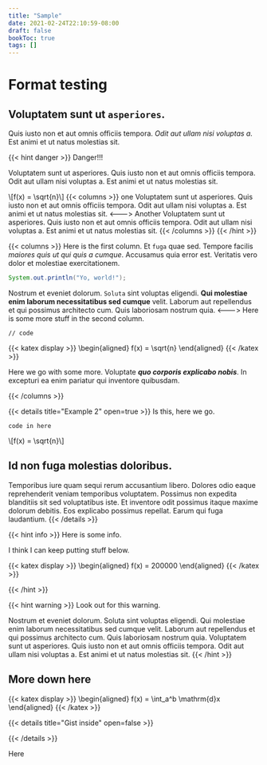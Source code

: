 ```yaml
---
title: "Sample"
date: 2021-02-24T22:10:59-08:00
draft: false
bookToc: true
tags: []
---
```


# Format testing

## Voluptatem sunt ut `asperiores`.

Quis iusto non et aut omnis officiis tempora.
*Odit aut ullam nisi voluptas a.*
Est animi et ut natus molestias sit.

{{< hint danger >}}
Danger!!!

Voluptatem sunt ut asperiores. Quis iusto non et aut omnis officiis tempora. Odit aut ullam nisi voluptas a. Est animi et ut natus molestias sit.

\\[f(x) = \sqrt{n}\\]
{{< columns >}}
one
Voluptatem sunt ut asperiores. Quis iusto non et aut omnis officiis tempora. Odit aut ullam nisi voluptas a. Est animi et ut natus molestias sit.
<--->
Another
Voluptatem sunt ut asperiores. Quis iusto non et aut omnis officiis tempora. Odit aut ullam nisi voluptas a. Est animi et ut natus molestias sit.
{{< /columns >}}
{{< /hint >}}

{{< columns >}}
Here is the first column.
Et `fuga` quae sed.
Tempore facilis *maiores quis ut qui quis a cumque*.
Accusamus quia error est. Veritatis vero dolor et molestiae exercitationem.

```java
System.out.println("Yo, world!");
```

Nostrum et eveniet dolorum. `Soluta` sint voluptas eligendi. **Qui molestiae enim laborum necessitatibus sed cumque** velit. Laborum aut repellendus et qui possimus architecto cum. Quis laboriosam nostrum quia.
<--->
Here is some more stuff in the second column.

```
// code
```

{{< katex display >}}
\begin{aligned}
    f(x) = \sqrt{n}
\end{aligned}
{{< /katex >}}

Here we go with some more.
Voluptate ***quo corporis explicabo nobis***.
In excepturi ea enim pariatur qui inventore quibusdam.

{{< /columns >}}

{{< details title="Example 2" open=true >}}
Is this, here we go.

```
code in here
```

\\[f(x) = \sqrt{n}\\]

## Id non fuga molestias doloribus.

Temporibus iure quam sequi rerum accusantium libero. Dolores odio eaque reprehenderit veniam temporibus voluptatem. Possimus non expedita blanditiis sit sed voluptatibus iste.
Et inventore odit possimus itaque maxime dolorum debitis. Eos explicabo possimus repellat. Earum qui fuga laudantium.
{{< /details >}}

{{< hint info >}}
Here is some info.

I think I can keep putting stuff below.

{{< katex display >}}
\begin{aligned}
    f(x) = 200000
\end{aligned}
{{< /katex >}}

{{< /hint >}}

{{< hint warning >}}
Look out for this warning.

Nostrum et eveniet dolorum. Soluta sint voluptas eligendi. Qui molestiae enim laborum necessitatibus sed cumque velit. Laborum aut repellendus et qui possimus architecto cum. Quis laboriosam nostrum quia.
Voluptatem sunt ut asperiores. Quis iusto non et aut omnis officiis tempora. Odit aut ullam nisi voluptas a. Est animi et ut natus molestias sit.
{{< /hint >}}

## More down here

{{< katex display >}}
\begin{aligned}
    f(x) = \int_a^b \mathrm{d}x
\end{aligned}
{{< /katex >}}

{{< details title="Gist inside" open=false >}}
<script src="https://gist.github.com/zedchance/bf09270ee8304cb6c0490cbb263754fb.js"></script>
{{< /details >}}

Here

